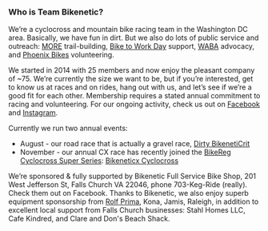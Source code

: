 ### Who is Team Bikenetic?

We’re a cyclocross and mountain bike racing team in the Washington DC area. Basically, we have fun in dirt. But we also do lots of public service and outreach: [MORE](http://www.more-mtb.org/) trail-building, [Bike to Work Day](https://www.biketoworkmetrodc.org/) support, [WABA](http://www.waba.org/) advocacy, and [Phoenix Bikes](http://www.phoenixbikes.org/) volunteering.

We started in 2014 with 25 members and now enjoy the pleasant company of ~75. We’re currently the size we want to be, but if you’re interested, get to know us at races and on rides, hang out with us, and let’s see if we’re a good fit for each other. Membership requires a stated annual commitment to racing and volunteering. For our ongoing activity, check us out on [Facebook](https://www.facebook.com/teambikenetic/) and [Instagram](https://www.instagram.com/teambikenetic/).

Currently we run two annual events:

- August - our road race that is actually a gravel race, [Dirty BikenetiCrit](https://www.facebook.com/DirtyBikenetiCrit/)
- November - our annual CX race has recently joined the [BikeReg Cyclocross Super Series](https://www.facebook.com/Super8cyclocross/): [Bikeneticx Cyclocross](https://www.facebook.com/bikeneticx/)

We’re sponsored & fully supported by Bikenetic Full Service Bike Shop, 201 West Jefferson St, Falls Church VA 22046, phone 703-Keg-Ride (really). Check them out on Facebook. Thanks to Bikenetic, we also enjoy superb equipment sponsorship from [Rolf Prima](https://rolfprima.com/), Kona, Jamis, Raleigh, in addition to excellent local support from Falls Church businesses: Stahl Homes LLC, Cafe Kindred, and Clare and Don's Beach Shack.
